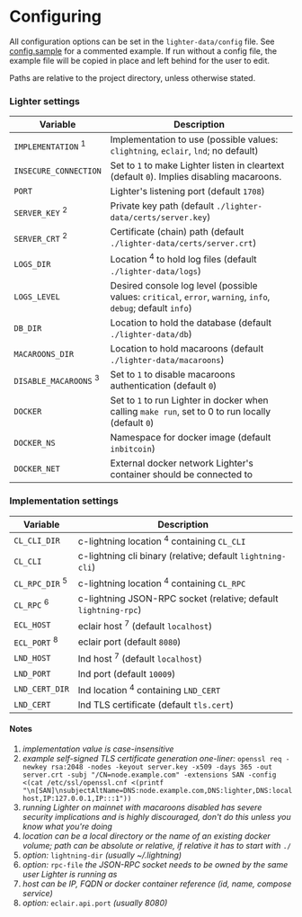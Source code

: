 # Configuring

All configuration options can be set in the `lighter-data/config` file.
See [config.sample](/lighter-data/config.sample) for a commented example.
If run without a config file, the example file will be copied in place and
left behind for the user to edit.

Paths are relative to the project directory, unless otherwise stated.

### Lighter settings

| Variable                      | Description                                                                |
| ----------------------------- | -------------------------------------------------------------------------- |
| `IMPLEMENTATION` <sup>1</sup> | Implementation to use (possible values: `clightning`, `eclair`, `lnd`; no default) |
| `INSECURE_CONNECTION`         | Set to `1` to make Lighter listen in cleartext (default `0`). Implies disabling macaroons. |
| `PORT`                        | Lighter's listening port (default `1708`)                                  |
| `SERVER_KEY` <sup>2</sup>     | Private key path (default `./lighter-data/certs/server.key`)               |
| `SERVER_CRT` <sup>2</sup>     | Certificate (chain) path (default `./lighter-data/certs/server.crt`)       |
| `LOGS_DIR`                    | Location <sup>4</sup> to hold log files (default `./lighter-data/logs`)    |
| `LOGS_LEVEL`                  | Desired console log level (possible values: `critical`, `error`, `warning`, `info`, `debug`; default `info`) |
| `DB_DIR`                      | Location to hold the database (default `./lighter-data/db`)                |
| `MACAROONS_DIR`               | Location to hold macaroons (default `./lighter-data/macaroons`)            |
| `DISABLE_MACAROONS` <sup>3</sup> | Set to `1` to disable macaroons authentication (default `0`)            |
| `DOCKER`                      | Set to `1` to run Lighter in docker when calling `make run`, set to 0 to run locally (default `0`) |
| `DOCKER_NS`                   | Namespace for docker image (default `inbitcoin`)                           |
| `DOCKER_NET`                  | External docker network Lighter's container should be connected to         |

### Implementation settings

| Variable                     | Description                                                     |
| ---------------------------- | --------------------------------------------------------------- |
| `CL_CLI_DIR`                 | c-lightning location <sup>4</sup> containing `CL_CLI`           |
| `CL_CLI`                     | c-lightning  cli binary (relative; default `lightning-cli`)     |
| `CL_RPC_DIR` <sup>5</sup>    | c-lightning location <sup>4</sup> containing `CL_RPC`           |
| `CL_RPC` <sup>6</sup>        | c-lightning JSON-RPC socket (relative; default `lightning-rpc`) |
| `ECL_HOST`                   | eclair host <sup>7</sup> (default `localhost`)                  |
| `ECL_PORT` <sup>8</sup>      | eclair port (default `8080`)                                    |
| `LND_HOST`                   | lnd host <sup>7</sup> (default `localhost`)                     |
| `LND_PORT`                   | lnd port (default `10009`)                                      |
| `LND_CERT_DIR`               | lnd location <sup>4</sup> containing `LND_CERT`                 |
| `LND_CERT`                   | lnd TLS certificate (default `tls.cert`)                        |


#### Notes

1. _implementation value is case-insensitive_
2. _example self-signed TLS certificate generation one-liner:_
   `openssl req -newkey rsa:2048 -nodes -keyout server.key -x509 -days 365 -out server.crt -subj "/CN=node.example.com" -extensions SAN -config <(cat /etc/ssl/openssl.cnf <(printf "\n[SAN]\nsubjectAltName=DNS:node.example.com,DNS:lighter,DNS:localhost,IP:127.0.0.1,IP:::1"))`
3. _running Lighter on mainnet with macaroons disabled has severe security
   implications and is highly discouraged, don't do this unless you know
   what you're doing_
4. _location can be a local directory or the name of an existing docker volume;
   path can be absolute or relative, if relative it has to start with_ `./`
5. _option:_ `lightning-dir` _(usually ~/.lightning)_
6. _option:_ `rpc-file` _the JSON-RPC socket needs to be owned by the same user
   Lighter is running as_
7. _host can be IP, FQDN or docker container reference (id, name,
   compose service)_
8. _option:_ `eclair.api.port` _(usually 8080)_
